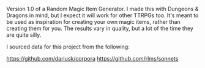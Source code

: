 Version 1.0 of a Random Magic Item Generator. I made this with Dungeons & Dragons in mind, but I expect it will work for other TTRPGs too. It's meant to be used as inspiration for creating your own magic items, rather than creating them for you. The results vary in quality, but a lot of the time they are quite silly. 

I sourced data for this project from the following:

https://github.com/dariusk/corpora
https://github.com/rlms/sonnets 